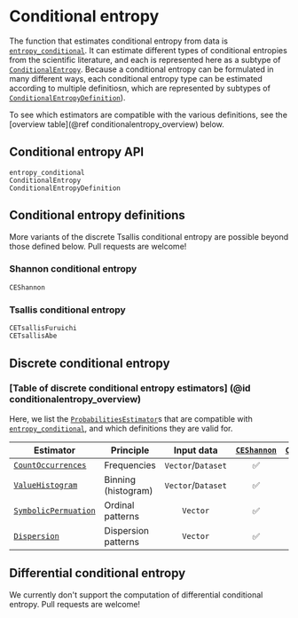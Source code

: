# Conditional entropy

The function that estimates conditional entropy from data is [`entropy_conditional`](@ref).
It can estimate different types of conditional entropies from the scientific literature,
and each is represented here as a subtype of [`ConditionalEntropy`](@ref). Because a
conditional entropy can be formulated in many different ways, each conditional entropy
type can be estimated according to multiple definitiosn, which are represented by
subtypes of [`ConditionalEntropyDefinition`](@ref)).

To see which estimators are compatible with the various definitions, see the
[overview table](@ref conditionalentropy_overview) below.

## Conditional entropy API


```@docs
entropy_conditional
ConditionalEntropy
ConditionalEntropyDefinition
```

## Conditional entropy definitions

More variants of the discrete Tsallis conditional entropy are possible beyond those
defined below.
Pull requests are welcome!

### Shannon conditional entropy

```@docs
CEShannon
```

### Tsallis conditional entropy

```@docs
CETsallisFuruichi
CETsallisAbe
```

## Discrete conditional entropy

### [Table of discrete conditional entropy estimators] (@id conditionalentropy_overview)

Here, we list the [`ProbabilitiesEstimator`](@ref)s that are compatible with
[`entropy_conditional`](@ref), and which definitions they are valid for.

| Estimator                    | Principle           |     Input data     | [`CEShannon`](@ref) | [`CETsallisFuruichi`](@ref) | [`CETsallisAbe`](@ref) |
| ---------------------------- | ------------------- | :----------------: | :-----------------: | :-------------------------: | :--------------------: |
| [`CountOccurrences`](@ref)   | Frequencies         | `Vector`/`Dataset` |         ✅          |             ✅              |           ✅           |
| [`ValueHistogram`](@ref)     | Binning (histogram) | `Vector`/`Dataset` |         ✅          |             ✅              |           ✅           |
| [`SymbolicPermuation`](@ref) | Ordinal patterns    |      `Vector`      |         ✅          |             ✅              |           ✅           |
| [`Dispersion`](@ref)         | Dispersion patterns |      `Vector`      |         ✅          |             ✅              |           ✅           |

## Differential conditional entropy

We currently don't support the computation of differential conditional entropy.
Pull requests are welcome!
